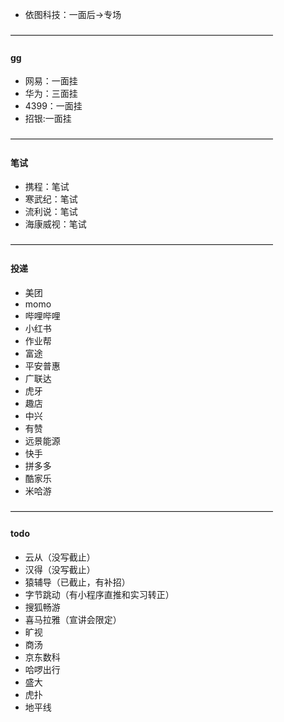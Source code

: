 * 依图科技：一面后->专场

——————————————————————————————
#### gg
* 网易：一面挂
* 华为：三面挂
* 4399：一面挂
* 招银:一面挂

——————————————————————————————
#### 笔试
* 携程：笔试
* 寒武纪：笔试
* 流利说：笔试
* 海康威视：笔试

——————————————————————————————
#### 投递
* 美团
* momo
* 哔哩哔哩
* 小红书
* 作业帮
* 富途
* 平安普惠
* 广联达
* 虎牙
* 趣店
* 中兴
* 有赞
* 远景能源
* 快手
* 拼多多
* 酷家乐
* 米哈游

——————————————————————————————
#### todo
* 云从（没写截止）
* 汉得（没写截止）
* 猿辅导（已截止，有补招）
* 字节跳动（有小程序直推和实习转正）
* 搜狐畅游
* 喜马拉雅（宣讲会限定）
* 旷视
* 商汤
* 京东数科
* 哈啰出行
* 盛大
* 虎扑
* 地平线
